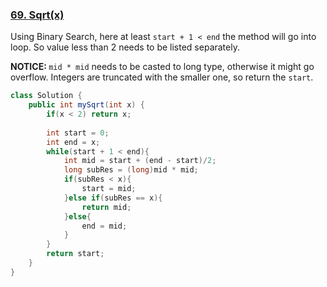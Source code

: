 
### [69. Sqrt(x)](https://leetcode.com/problems/sqrtx/)<a name="69. Sqrt(x)"></a>
Using Binary Search, here at least `start + 1 < end` the method will go into loop. So value less than 2 needs to be listed separately. 

<strong> NOTICE: </strong> `mid * mid` needs to be casted to long type, otherwise it might go overflow. Integers are truncated with the smaller one, so return the `start`.
```java
class Solution {
    public int mySqrt(int x) {
        if(x < 2) return x;
        
        int start = 0;
        int end = x;
        while(start + 1 < end){
            int mid = start + (end - start)/2;
            long subRes = (long)mid * mid;
            if(subRes < x){
                start = mid;
            }else if(subRes == x){
                return mid;
            }else{
                end = mid;
            }
        }
        return start;
    }
}
```
